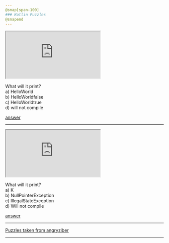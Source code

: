 ```yaml
---
@snap[span-100]
### Kotlin Puzzles
@snapend
---
```


<iframe class="stretch" src="https://pl.kotl.in/RUvXzOwi7?theme=darcula&from=2&to=6"></iframe>

What will it print?  
a) HelloWorld  
b) HelloWorldfalse  
c) HelloWorldtrue  
d) will not compile  

[answer](https://github.com/angryziber/kotlin-puzzlers/blob/master/src/types/manyHelloes/Rationale.md)

---

<iframe class="stretch" src="https://pl.kotl.in/EjIqU9kfh?theme=darcula"></iframe>

What will it print?  
a) K  
b) NullPointerException   
c) IllegalStateException  
d) Will not compile  

[answer](https://github.com/angryziber/kotlin-puzzlers/blob/master/src/nullability/abstractNull/Rationale.md)

---

[Puzzles taken from angryziber](https://github.com/angryziber/kotlin-puzzlers)

---
